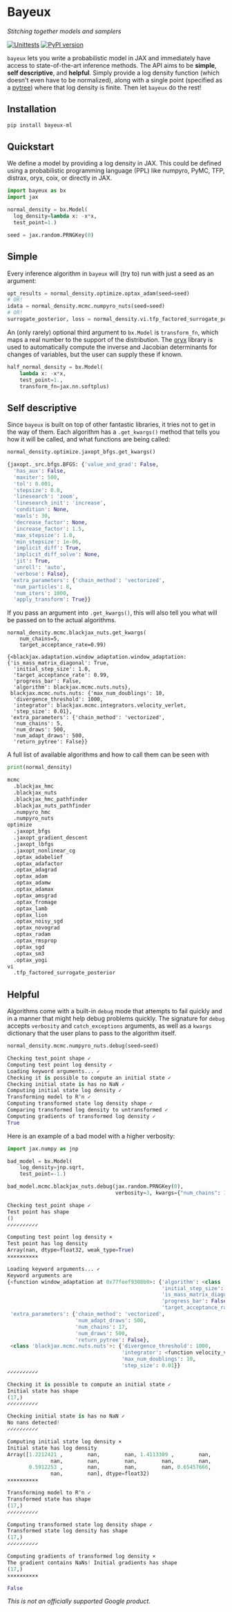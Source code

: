 # Bayeux

*Stitching together models and samplers*

[![Unittests](https://github.com/jax-ml/bayeux/actions/workflows/pytest_and_autopublish.yml/badge.svg)](https://github.com/jax-ml/bayeux/actions/workflows/pytest_and_autopublish.yml)
[![PyPI version](https://badge.fury.io/py/bayeux_ml.svg)](https://badge.fury.io/py/bayeux_ml)

`bayeux` lets you write a probabilistic model in JAX and immediately have access to state-of-the-art inference methods. The API aims to be **simple**, **self descriptive**, and **helpful**. Simply provide a log density function (which doesn't even have to be normalized), along with a single point (specified as a [pytree](https://jax.readthedocs.io/en/latest/pytrees.html)) where that log density is finite. Then let `bayeux` do the rest!

## Installation

```bash
pip install bayeux-ml
```
## Quickstart

We define a model by providing a log density in JAX. This could be defined using a probabilistic programming language (PPL) like numpyro, PyMC, TFP, distrax, oryx, coix, or directly in JAX.

```python
import bayeux as bx
import jax

normal_density = bx.Model(
  log_density=lambda x: -x*x,
  test_point=1.)

seed = jax.random.PRNGKey(0)
```

## Simple
Every inference algorithm in `bayeux` will (try to) run with just a seed as an argument:

```python
opt_results = normal_density.optimize.optax_adam(seed=seed)
# OR!
idata = normal_density.mcmc.numpyro_nuts(seed=seed)
# OR!
surrogate_posterior, loss = normal_density.vi.tfp_factored_surrogate_posterior(seed=seed)
```

An (only rarely) optional third argument to `bx.Model` is `transform_fn`, which maps a real number to the support of the distribution. The [oryx](https://github.com/jax-ml/oryx) library is used to automatically compute the inverse and Jacobian determinants for changes of variables, but the user can supply these if known.

```python
half_normal_density = bx.Model(
    lambda x: -x*x,
    test_point=1.,
    transform_fn=jax.nn.softplus)
```

## Self descriptive

Since `bayeux` is built on top of other fantastic libraries, it tries not to get in the way of them. Each algorithm has a `.get_kwargs()` method that tells you how it will be called, and what functions are being called:

```python
normal_density.optimize.jaxopt_bfgs.get_kwargs()

{jaxopt._src.bfgs.BFGS: {'value_and_grad': False,
  'has_aux': False,
  'maxiter': 500,
  'tol': 0.001,
  'stepsize': 0.0,
  'linesearch': 'zoom',
  'linesearch_init': 'increase',
  'condition': None,
  'maxls': 30,
  'decrease_factor': None,
  'increase_factor': 1.5,
  'max_stepsize': 1.0,
  'min_stepsize': 1e-06,
  'implicit_diff': True,
  'implicit_diff_solve': None,
  'jit': True,
  'unroll': 'auto',
  'verbose': False},
 'extra_parameters': {'chain_method': 'vectorized',
  'num_particles': 8,
  'num_iters': 1000,
  'apply_transform': True}}
```

If you pass an argument into `.get_kwargs()`, this will also tell you what will be passed on to the actual algorithms.

```
normal_density.mcmc.blackjax_nuts.get_kwargs(
    num_chains=5,
    target_acceptance_rate=0.99)

{<blackjax.adaptation.window_adaptation.window_adaptation: {'is_mass_matrix_diagonal': True,
  'initial_step_size': 1.0,
  'target_acceptance_rate': 0.99,
  'progress_bar': False,
  'algorithm': blackjax.mcmc.nuts.nuts},
 blackjax.mcmc.nuts.nuts: {'max_num_doublings': 10,
  'divergence_threshold': 1000,
  'integrator': blackjax.mcmc.integrators.velocity_verlet,
  'step_size': 0.01},
 'extra_parameters': {'chain_method': 'vectorized',
  'num_chains': 5,
  'num_draws': 500,
  'num_adapt_draws': 500,
  'return_pytree': False}}
```

A full list of available algorithms and how to call them can be seen with

```python
print(normal_density)

mcmc
  .blackjax_hmc
  .blackjax_nuts
  .blackjax_hmc_pathfinder
  .blackjax_nuts_pathfinder
  .numpyro_hmc
  .numpyro_nuts
optimize
  .jaxopt_bfgs
  .jaxopt_gradient_descent
  .jaxopt_lbfgs
  .jaxopt_nonlinear_cg
  .optax_adabelief
  .optax_adafactor
  .optax_adagrad
  .optax_adam
  .optax_adamw
  .optax_adamax
  .optax_amsgrad
  .optax_fromage
  .optax_lamb
  .optax_lion
  .optax_noisy_sgd
  .optax_novograd
  .optax_radam
  .optax_rmsprop
  .optax_sgd
  .optax_sm3
  .optax_yogi
vi
  .tfp_factored_surrogate_posterior

```

## Helpful

Algorithms come with a built-in `debug` mode that attempts to fail quickly and in a manner that might help debug problems quickly. The signature for `debug` accepts `verbosity` and `catch_exceptions` arguments, as well as a `kwargs` dictionary that the user plans to pass to the algorithm itself.

```python
normal_density.mcmc.numpyro_nuts.debug(seed=seed)

Checking test_point shape ✓
Computing test point log density ✓
Loading keyword arguments... ✓
Checking it is possible to compute an initial state ✓
Checking initial state is has no NaN ✓
Computing initial state log density ✓
Transforming model to R^n ✓
Computing transformed state log density shape ✓
Comparing transformed log density to untransformed ✓
Computing gradients of transformed log density ✓
True
```

Here is an example of a bad model with a higher verbosity:
```python
import jax.numpy as jnp

bad_model = bx.Model(
    log_density=jnp.sqrt,
    test_point=-1.)

bad_model.mcmc.blackjax_nuts.debug(jax.random.PRNGKey(0),
                                   verbosity=3, kwargs={"num_chains": 17})

Checking test_point shape ✓
Test point has shape
()
✓✓✓✓✓✓✓✓✓✓

Computing test point log density ×
Test point has log density
Array(nan, dtype=float32, weak_type=True)
××××××××××

Loading keyword arguments... ✓
Keyword arguments are
{<function window_adaptation at 0x77feef9308b0>: {'algorithm': <class 'blackjax.mcmc.nuts.nuts'>,
                                                  'initial_step_size': 1.0,
                                                  'is_mass_matrix_diagonal': True,
                                                  'progress_bar': False,
                                                  'target_acceptance_rate': 0.8},
 'extra_parameters': {'chain_method': 'vectorized',
                      'num_adapt_draws': 500,
                      'num_chains': 17,
                      'num_draws': 500,
                      'return_pytree': False},
 <class 'blackjax.mcmc.nuts.nuts'>: {'divergence_threshold': 1000,
                                     'integrator': <function velocity_verlet at 0x77feefbf4b80>,
                                     'max_num_doublings': 10,
                                     'step_size': 0.01}}
✓✓✓✓✓✓✓✓✓✓

Checking it is possible to compute an initial state ✓
Initial state has shape
(17,)
✓✓✓✓✓✓✓✓✓✓

Checking initial state is has no NaN ✓
No nans detected!
✓✓✓✓✓✓✓✓✓✓

Computing initial state log density ×
Initial state has log density
Array([1.2212421 ,        nan,        nan, 1.4113309 ,        nan,
              nan,        nan,        nan,        nan,        nan,
       0.5912253 ,        nan,        nan,        nan, 0.65457666,
              nan,        nan], dtype=float32)
××××××××××

Transforming model to R^n ✓
Transformed state has shape
(17,)
✓✓✓✓✓✓✓✓✓✓

Computing transformed state log density shape ✓
Transformed state log density has shape
(17,)
✓✓✓✓✓✓✓✓✓✓

Computing gradients of transformed log density ×
The gradient contains NaNs! Initial gradients has shape
(17,)
××××××××××

False
```


*This is not an officially supported Google product.*